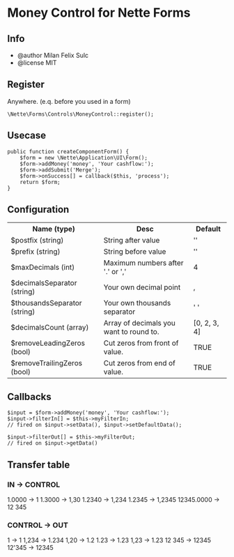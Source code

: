 # Money Control for Nette Forms

## Info

* @author Milan Felix Sulc
* @license MIT

## Register

Anywhere. (e.q. before you used in a form)

	\Nette\Forms\Controls\MoneyControl::register();

## Usecase

    public function createComponentForm() {
        $form = new \Nette\Application\UI\Form();
        $form->addMoney('money', 'Your cashflow:');
        $form->addSubmit('Merge');
        $form->onSuccess[] = callback($this, 'process');
        return $form;
    }

## Configuration

<table>
  <tr>
    <th>Name (type)</th>
    <th>Desc</th>
    <th>Default</th>
  </tr>
  <tr>
    <td>$postfix (string)</td>
    <td>String after value</td>
    <td>''</td>
  </tr>
  <tr>
    <td>$prefix (string)</td>
    <td>String before value</td>
    <td>''</td>
  </tr>
  <tr>
    <td>$maxDecimals (int)</td>
    <td>Maximum numbers after '.' or ','</td>
    <td>4</td>
  </tr>
  <tr>
    <td>$decimalsSeparator (string)</td>
    <td>Your own decimal point</td>
    <td>,</td>
  </tr>
  <tr>
    <td>$thousandsSeparator (string)</td>
    <td>Your own thousands separator</td>
    <td>' '</td>
  </tr>
  <tr>
    <td>$decimalsCount (array)</td>
    <td>Array of decimals you want to round to.</td>
    <td>[0, 2, 3, 4]</td>
  </tr>
  <tr>
    <td>$removeLeadingZeros (bool)</td>
    <td>Cut zeros from front of value.</td>
    <td>TRUE</td>
  </tr>
  <tr>
    <td>$removeTrailingZeros (bool)</td>
    <td>Cut zeros from end of value.</td>
    <td>TRUE</td>
  </tr>
</table>

## Callbacks

    $input = $form->addMoney('money', 'Your cashflow:');
    $input->filterIn[] = $this->myFilterIn; 
    // fired on $input->setData(), $input->setDefaultData();

    $input->filterOut[] = $this->myFilterOut; 
    // fired on $input->getData()

## Transfer table

### IN -> CONTROL

1.0000 -> 1
1.3000 -> 1,30
1.2340 -> 1,234
1.2345 -> 1,2345
12345.0000 -> 12 345

### CONTROL -> OUT

1 -> 1
1,234 -> 1.234
1,20 -> 1.2
1.23 -> 1.23
1,23 -> 1.23
12 345 -> 12345
12'345 -> 12345

